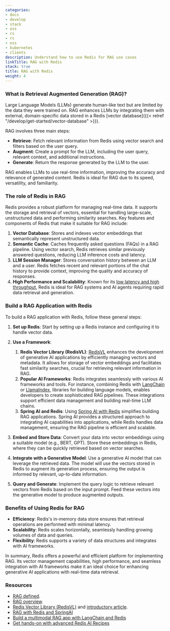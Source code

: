 ```yaml
---
categories:
- docs
- develop
- stack
- oss
- rs
- rc
- oss
- kubernetes
- clients
description: Understand how to use Redis for RAG use cases
linkTitle: RAG with Redis
stack: true
title: RAG with Redis
weight: 4
---
```

### What is Retrieval Augmented Generation (RAG)?
Large Language Models (LLMs) generate human-like text but are limited by the data they were trained on. RAG enhances LLMs by integrating them with external, domain-specific data stored in a Redis [vector database]({{< relref "/develop/get-started/vector-database" >}}).

RAG involves three main steps:

- **Retrieve**: Fetch relevant information from Redis using vector search and filters based on the user query.
- **Augment**: Create a prompt for the LLM, including the user query, relevant context, and additional instructions.
- **Generate**: Return the response generated by the LLM to the user.

RAG enables LLMs to use real-time information, improving the accuracy and relevance of generated content.
Redis is ideal for RAG due to its speed, versatility, and familiarity.

### The role of Redis in RAG

Redis provides a robust platform for managing real-time data. It supports the storage and retrieval of vectors, essential for handling large-scale, unstructured data and performing similarity searches. Key features and components of Redis that make it suitable for RAG include:

1. **Vector Database**: Stores and indexes vector embeddings that semantically represent unstructured data.
1. **Semantic Cache**: Caches frequently asked questions (FAQs) in a RAG pipeline. Using vector search, Redis retrieves similar previously answered questions, reducing LLM inference costs and latency.
1. **LLM Session Manager**: Stores conversation history between an LLM and a user. Redis fetches recent and relevant portions of the chat history to provide context, improving the quality and accuracy of responses.
1. **High Performance and Scalability**: Known for its [low latency and high throughput](https://redis.io/blog/benchmarking-results-for-vector-databases/), Redis is ideal for RAG systems and AI agents requiring rapid data retrieval and generation.

### Build a RAG Application with Redis

To build a RAG application with Redis, follow these general steps:

1. **Set up Redis**: Start by setting up a Redis instance and configuring it to handle vector data.

2. **Use a Framework**:
    1. **Redis Vector Library (RedisVL)**: [RedisVL](https://redis.io/docs/latest/integrate/redisvl/) enhances the development of generative AI applications by efficiently managing vectors and metadata. It allows for storage of vector embeddings and facilitates fast similarity searches, crucial for retrieving relevant information in RAG.
    2. **Popular AI Frameworks**: Redis integrates seamlessly with various AI frameworks and tools. For instance, combining Redis with [LangChain](https://python.langchain.com/v0.2/docs/integrations/vectorstores/redis/) or [LlamaIndex](https://docs.llamaindex.ai/en/latest/examples/vector_stores/RedisIndexDemo/), libraries for building language models, enables developers to create sophisticated RAG pipelines. These integrations support efficient data management and building real-time LLM chains.
    3. **Spring AI and Redis**: Using [Spring AI with Redis](https://redis.io/blog/building-a-rag-application-with-redis-and-spring-ai/) simplifies building RAG applications. Spring AI provides a structured approach to integrating AI capabilities into applications, while Redis handles data management, ensuring the RAG pipeline is efficient and scalable.

3. **Embed and Store Data**: Convert your data into vector embeddings using a suitable model (e.g., BERT, GPT). Store these embeddings in Redis, where they can be quickly retrieved based on vector searches.

4. **Integrate with a Generative Model**: Use a generative AI model that can leverage the retrieved data. The model will use the vectors stored in Redis to augment its generation process, ensuring the output is informed by relevant, up-to-date information.

5. **Query and Generate**: Implement the query logic to retrieve relevant vectors from Redis based on the input prompt. Feed these vectors into the generative model to produce augmented outputs.

### Benefits of Using Redis for RAG

- **Efficiency**: Redis's in-memory data store ensures that retrieval operations are performed with minimal latency.
- **Scalability**: Redis scales horizontally, seamlessly handling growing volumes of data and queries.
- **Flexibility**: Redis supports a variety of data structures and integrates with AI frameworks.

In summary, Redis offers a powerful and efficient platform for implementing RAG. Its vector management capabilities, high performance, and seamless integration with AI frameworks make it an ideal choice for enhancing generative AI applications with real-time data retrieval.

### Resources

- [RAG defined](https://redis.io/glossary/retrieval-augmented-generation/).
- [RAG overview](https://redis.io/kb/doc/2ok7xd1drq/how-to-perform-retrieval-augmented-generation-rag-with-redis).
- [Redis Vector Library (RedisVL)](https://redis.io/docs/latest/integrate/redisvl/) and [introductory article](https://redis.io/blog/introducing-the-redis-vector-library-for-enhancing-genai-development/).
- [RAG with Redis and SpringAI](https://redis.io/blog/building-a-rag-application-with-redis-and-spring-ai/)
- [Build a multimodal RAG app with LangChain and Redis](https://redis.io/blog/explore-the-new-multimodal-rag-template-from-langchain-and-redis/)
- [Get hands-on with advanced Redis AI Recipes](https://github.com/redis-developer/redis-ai-resources)
